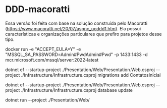 # DDD-macoratti


Essa versão foi feita com base na solução construída pelo Macoratti (https://www.macoratti.net/20/07/aspnc_ucddd1.htm).
Ela possui características e organizações particulares que prefiro para projetos desse tipo.


docker run -e "ACCEPT_EULA=Y" -e "MSSQL_SA_PASSWORD=Admin#PwdAdmin#Pwd" -p 1433:1433 -d mcr.microsoft.com/mssql/server:2022-latest


dotnet ef --startup-project ./Presentation/Web/Presentation.Web.csproj  --project ./Infrastructure/Infrastructure.csproj migrations add ContatosInicial

dotnet ef --startup-project ./Presentation/Web/Presentation.Web.csproj --project ./Infrastructure/Infrastructure.csproj database update

dotnet run --project ./Presentation/Web/